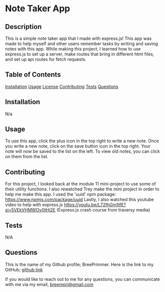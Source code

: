 # Note Taker App

## Description

This is a simple note taker app that I made with express.js! This app was made to help myself and other users remember tasks by writing and saving notes with this app. While making this project, I learned how to use express.js to set up a server, make routes that bring in different html files, and set up api routes for fetch requests.

## Table of Contents

[Installation](##installation)
[Usage](##usage)
[License](##license)
[Contributing](##contributing)
[Tests](##tests)
[Questions](##questions)

## Installation

N/a

## Usage 

To use this app, click the plus icon in the top right to write a new note. Once you write a new note, click on the save button icon in the top right. Your note will now be saved to the list on the left. To view old notes, you can click on them from the list.

## Contributing

For this project, I looked back at the module 11 mini-project to use some of their utility functions. I also rewatched Trey make the mini project in order to help me make this app. I used the 'uuid' npm package: https://www.npmjs.com/package/uuid Lastly, I also watched this youtube video to help with express.js https://youtu.be/L72fhGm1tfE?si=5VEkVHMWOv0tHj2E (Express.js crash course from traversy media)

## Tests

N/A

## Questions

This is the name of my Github profile; BreePrimmer. 
Here is the link to my GitHub; [github link](https://github.com/BreePrimmer)

If you would like to reach out to me for any questions, you can communicate with me via my email, breempri@gmail.com

